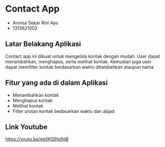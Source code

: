 # Contact App

- Annisa Sekar Rini Ayu <br>
- 1313621002 <br>

## Latar Belakang Aplikasi
Contact app ini dibuat untuk mengelola kontak dengan mudah. User dapat menambahkan, menghapus, serta melihat kontak. Kemudian juga user dapat memfilter kontak berdasarkan waktu ditambahkan ataupun nama

## Fitur yang ada di dalam Aplikasi
- Menambahkan kontak <br>
- Menghapus kontak <br>
- Melihat kontak <br>
- Filter urutan kontak bedasarkan waktu dan abjad <br>

## Link Youtube
https://youtu.be/ee0KS9ts9d8
